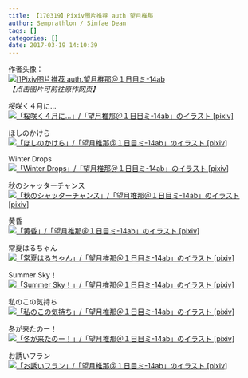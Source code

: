 ```yaml
---
title: 【170319】Pixiv图片推荐 auth 望月椎那
author: Semprathlon / Simfae Dean
tags: []
categories: []
date: 2017-03-19 14:10:39
---
```

作者头像：<br />[<img src="/blog/uploads/2017/03/11876614_4d16bd7cb2b4301c70f54f7f11b3755c_170.jpg" alt="[]Pixiv图片推荐 auth.望月椎那＠１日目ミ-14ab"/>](http://www.pixiv.net/member.php?id=40614)<br /><em>【点击图片可前往原作网页】</em>

桜咲く４月に…<br />[<img width="715" height="974" style="display:none;" data-src="http://i4.pixiv.net/img-original/img/2015/04/05/10/13/57/49669643_p0.jpg" src="/blog/uploads/2017/03/49669643_p0.jpg" alt="「桜咲く４月に…」/「望月椎那＠１日目ミ-14ab」のイラスト [pixiv]"/><img src="/blog/uploads/2017/03/49669643_p0_master1200.jpg" alt="「桜咲く４月に…」/「望月椎那＠１日目ミ-14ab」のイラスト [pixiv]"/>](http://www.pixiv.net/member_illust.php?illust_id=49669643&amp;mode=medium)<br />
<!--more-->

ほしのかけら<br />[<img width="827" height="1024" style="display:none;" data-src="http://i1.pixiv.net/img-original/img/2016/12/18/17/10/51/60431056_p0.jpg" src="/blog/uploads/2017/03/60431056_p0.jpg" alt="「ほしのかけら」/「望月椎那＠１日目ミ-14ab」のイラスト [pixiv]"/><img src="/blog/uploads/2017/03/60431056_p0_master1200.jpg" alt="「ほしのかけら」/「望月椎那＠１日目ミ-14ab」のイラスト [pixiv]"/>](http://www.pixiv.net/member_illust.php?illust_id=60431056&amp;mode=medium)<br />

Winter Drops<br />[<img width="627" height="886" style="display:none;" data-src="http://i1.pixiv.net/img-original/img/2016/12/16/18/42/41/60400252_p0.jpg" src="/blog/uploads/2017/03/60400252_p0.jpg" alt="「Winter Drops」/「望月椎那＠１日目ミ-14ab」のイラスト [pixiv]"/><img src="/blog/uploads/2017/03/60400252_p0_master1200.jpg" alt="「Winter Drops」/「望月椎那＠１日目ミ-14ab」のイラスト [pixiv]"/>](http://www.pixiv.net/member_illust.php?illust_id=60400252&amp;mode=medium)<br />

秋のシャッターチャンス<br />[<img width="724" height="1023" style="display:none;" data-src="http://i1.pixiv.net/img-original/img/2016/12/15/22/20/17/60390692_p0.jpg" src="/blog/uploads/2017/03/60390692_p0.jpg" alt="「秋のシャッターチャンス」/「望月椎那＠１日目ミ-14ab」のイラスト [pixiv]"/><img src="/blog/uploads/2017/03/60390692_p0_master1200.jpg" alt="「秋のシャッターチャンス」/「望月椎那＠１日目ミ-14ab」のイラスト [pixiv]"/>](http://www.pixiv.net/member_illust.php?illust_id=60390692&amp;mode=medium)<br />

黄昏<br />[<img width="648" height="906" style="display:none;" data-src="https://i2.pixiv.net/img-original/img/2016/09/29/18/51/11/59221945_p0.jpg" src="/blog/uploads/2017/03/59221945_p0.jpg" alt="「黄昏」/「望月椎那＠１日目ミ-14ab」のイラスト [pixiv]"/><img src="/blog/uploads/2017/03/59221945_p0_master1200.jpg" alt="「黄昏」/「望月椎那＠１日目ミ-14ab」のイラスト [pixiv]"/>](http://www.pixiv.net/member_illust.php?illust_id=59221945&amp;mode=medium)<br />

常夏はるちゃん<br />[<img width="847" height="906" style="display:none;" data-src="http://i4.pixiv.net/img-original/img/2016/09/28/19/58/55/59208995_p0.jpg" src="/blog/uploads/2017/03/59208995_p0.jpg" alt="「常夏はるちゃん」/「望月椎那＠１日目ミ-14ab」のイラスト [pixiv]"/><img src="/blog/uploads/2017/03/59208995_p0_master1200.jpg" alt="「常夏はるちゃん」/「望月椎那＠１日目ミ-14ab」のイラスト [pixiv]"/>](http://www.pixiv.net/member_illust.php?illust_id=59208995&amp;mode=medium)<br />

Summer Sky！<br />[<img width="638" height="976" style="display:none;" data-src="http://i3.pixiv.net/img-original/img/2016/07/08/19/57/05/57803602_p0.jpg" src="/blog/uploads/2017/03/57803602_p0.jpg" alt="「Summer Sky！」/「望月椎那＠１日目ミ-14ab」のイラスト [pixiv]"/><img src="/blog/uploads/2017/03/57803602_p0_master1200.jpg" alt="「Summer Sky！」/「望月椎那＠１日目ミ-14ab」のイラスト [pixiv]"/>](http://www.pixiv.net/member_illust.php?illust_id=57803602&amp;mode=medium)<br />

私のこの気持ち<br />[<img width="648" height="906" style="display:none;" data-src="http://i4.pixiv.net/img-original/img/2016/02/14/21/04/21/55286339_p0.jpg" src="/blog/uploads/2017/03/55286339_p0.jpg" alt="「私のこの気持ち」/「望月椎那＠１日目ミ-14ab」のイラスト [pixiv]"/><img src="/blog/uploads/2017/03/55286339_p0_master1200.jpg" alt="「私のこの気持ち」/「望月椎那＠１日目ミ-14ab」のイラスト [pixiv]"/>](http://www.pixiv.net/member_illust.php?illust_id=55286339&amp;mode=medium)<br />

冬が来たのー！<br />[<img width="716" height="974" style="display:none;" data-src="http://i4.pixiv.net/img-original/img/2015/12/17/22/49/42/54087471_p0.jpg" src="/blog/uploads/2017/03/54087471_p0.jpg" alt="「冬が来たのー！」/「望月椎那＠１日目ミ-14ab」のイラスト [pixiv]"/><img src="/blog/uploads/2017/03/54087471_p0_master1200.jpg" alt="「冬が来たのー！」/「望月椎那＠１日目ミ-14ab」のイラスト [pixiv]"/>](http://www.pixiv.net/member_illust.php?illust_id=54087471&amp;mode=medium)<br />

お誘いフラン<br />[<img width="1280" height="1024" style="display:none;" data-src="http://i1.pixiv.net/img-original/img/2015/04/13/12/09/13/49821048_p0.jpg" src="/blog/uploads/2017/03/49821048_p0.jpg" alt="「お誘いフラン」/「望月椎那＠１日目ミ-14ab」のイラスト [pixiv]"/><img src="/blog/uploads/2017/03/49821048_p0_master1200.jpg" alt="「お誘いフラン」/「望月椎那＠１日目ミ-14ab」のイラスト [pixiv]"/>](http://www.pixiv.net/member_illust.php?illust_id=49821048&amp;mode=medium)<br />